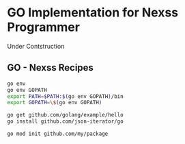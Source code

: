 # GO Implementation for Nexss Programmer

Under Contstruction

## GO - Nexss Recipes

```sh
go env
go env GOPATH
export PATH=$PATH:$(go env GOPATH)/bin
export GOPATH=\$(go env GOPATH)

go get github.com/golang/example/hello
go install github.com/json-iterator/go

go mod init github.com/my/package
```
